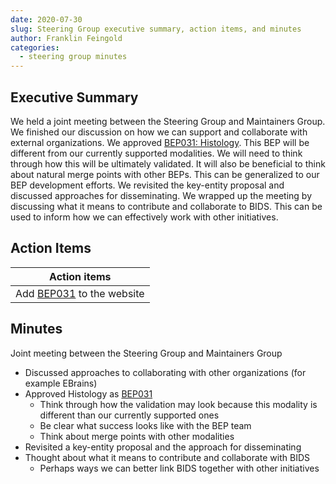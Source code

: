 ```yaml
---
date: 2020-07-30
slug: Steering Group executive summary, action items, and minutes
author: Franklin Feingold
categories:
  - steering group minutes
---
```





<!-- more -->


## Executive Summary

We held a joint meeting between the Steering Group and Maintainers Group. We finished our discussion on how we can support and collaborate with external organizations. We approved [BEP031: Histology](https://bids.neuroimaging.io/bep031). This BEP will be different from our currently supported modalities. We will need to think through how this will be ultimately validated. It will also be beneficial to think about natural merge points with other BEPs. This can be generalized to our BEP development efforts. We revisited the key-entity proposal and discussed approaches for disseminating. We wrapped up the meeting by discussing what it means to contribute and collaborate to BIDS. This can be used to inform how we can effectively work with other initiatives.

## Action Items

| Action items |
| -------- |
| Add [BEP031](https://bids.neuroimaging.io/bep031)  to the website     |

## Minutes

Joint meeting between the Steering Group and Maintainers Group
- Discussed approaches to collaborating with other organizations (for example EBrains)
- Approved Histology as [BEP031](https://bids.neuroimaging.io/bep031)
  - Think through how the validation may look because this modality is different than our currently supported ones
  - Be clear what success looks like with the BEP team
  - Think about merge points with other modalities
- Revisited a key-entity proposal and the approach for disseminating
- Thought about what it means to contribute and collaborate with BIDS
  - Perhaps ways we can better link BIDS together with other initiatives
